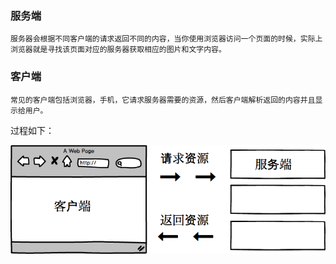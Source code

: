 ### 服务端

    服务器会根据不同客户端的请求返回不同的内容，当你使用浏览器访问一个页面的时候，实际上浏览器就是寻找该页面对应的服务器获取相应的图片和文字内容。

### 客户端
    常见的客户端包括浏览器，手机，它请求服务器需要的资源，然后客户端解析返回的内容并且显示给用户。

过程如下：

![server_broswer](https://raw.githubusercontent.com/EngineGirl/basic-tutorial/master/imgs/basic/server_broswer.png)

